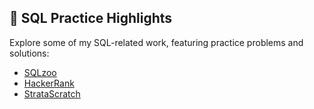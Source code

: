 ## 🚀 SQL Practice Highlights

Explore some of my SQL-related work, featuring practice problems and solutions:

- [SQLzoo](https://github.com/chrispenna/SQLzoo)
- [HackerRank](https://github.com/chrispenna/HackerRank)
- [StrataScratch](https://github.com/chrispenna/StrataScratch)
